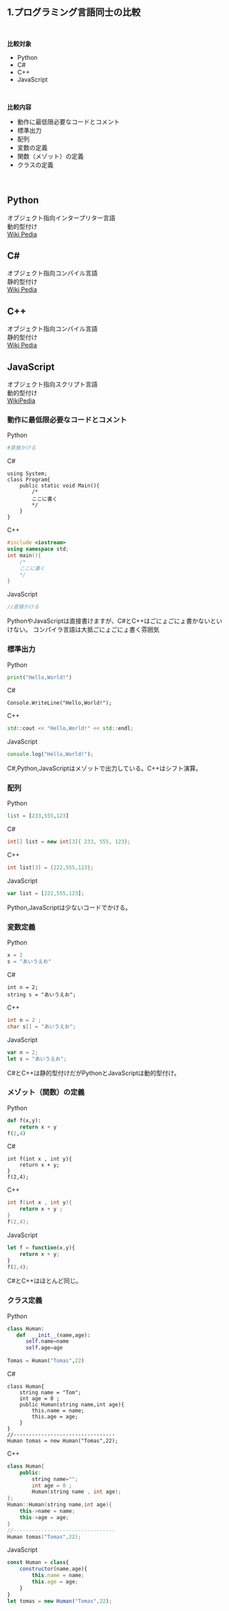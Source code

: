 ## 1.プログラミング言語同士の比較
<br>

**比較対象**
- Python
- C#
- C++
- JavaScript
<br>

**比較内容**
- 動作に最低限必要なコードとコメント
- 標準出力
- 配列
- 変数の定義
- 関数（メゾット）の定義
- クラスの定義
<br>

## Python
オブジェクト指向インタープリター言語  
動的型付け  
[Wiki Pedia](https://ja.m.wikipedia.org/wiki/Python "WikiPedia")
## C#
オブジェクト指向コンパイル言語  
静的型付け  
[Wiki Pedia](https://ja.m.wikipedia.org/wiki/C_Sharp "WikiPedia")
## C++
オブジェクト指向コンパイル言語  
静的型付け  
[Wiki Pedia](https://ja.m.wikipedia.org/wiki/C%2B%2B "WikiPedia")
## JavaScript
オブジェクト指向スクリプト言語  
動的型付け  
[WikiPedia](https://ja.m.wikipedia.org/wiki/JavaScript "WikiPedia")
### 動作に最低限必要なコードとコメント
Python
```Python
#直接かける
```
C#
```Csharp
using System;
class Program{
    public static void Main(){
        /*
        ここに書く
        */
    }
}
```
C++
```C++
#include <iostream>
using namespace std;
int main(){
    /*
    ここに書く
    */
}
```
JavaScript
```JavaScript
//直接かける
```
PythonやJavaScriptは直接書けますが、C#とC++はごにょごにょ書かないといけない。
コンパイラ言語は大抵ごにょごにょ書く雰囲気

### 標準出力
Python
``` Python
print("Hello,World!")
```
C#
```Csharp
Console.WriteLine("Hello,World!");
```
C++
```C++
std::cout << "Hello,World!" << std::endl;
```
JavaScript
```JavaScript
console.log("Hello,World!");
```
C#,Python,JavaScriptはメゾットで出力している。C++はシフト演算。

### 配列
Python
```Python
list = [233,555,123]
```
C#
```csharp
int[] list = new int[3]{ 233, 555, 123};
```
C++
```C++
int list[3] = {222,555,123};
```
JavaScript
```JavaScript
var list = [222,555,123];
```
Python,JavaScriptは少ないコードでかける。

### 変数定義
Python
```Python
x = 2
s = "あいうえお"
```
C#
```Csharp
int n = 2;
string s = "あいうえお";
```
C++
```C++
int n = 2 ;
char s[] = "あいうえお";
```
JavaScript
```JavaScript
var n = 2;  
let s = "あいうえお";
```
C#とC++は静的型付けだがPythonとJavaScriptは動的型付け。
### メゾット（関数）の定義
Python
```Python
def f(x,y):
    return x + y
f(2,4)
```
C#
```Csharp
int f(int x , int y){
    return x + y; 
}
f(2,4);
```
C++
```C++
int f(int x , int y){
    return x + y ;
}
f(2,4);
```
JavaScript
```JavaScript
let f = function(x,y){
    return x + y;
}
f(2,4);
```
C#とC++はほとんど同じ。



### クラス定義
Python
```Python
class Human:
   def  __init__(name,age):
      self.name=name
      self.age=age
      
Tomas = Human("Tomas",22)
```
C#
```Csharp
class Human{
    string name = "Tom";
    int age = 0 ;
    public Human(string name,int age){
        this.name = name;
        this.age = age;
    }
}
//---------------------------------
Human tomas = new Human("Tomas",22);
```
C++
```C++
class Human{
    public:
        string name="";
        int age = 0 ;
        Human(string name , int age);  
};
Human::Human(string name,int age){
    this->name = name;
    this->age = age;
}
//---------------------------------
Human tomas("Tomas",22);
```
JavaScript
```JavaScript
const Human = class{
    constructor(name,age){
        this.name = name;
        this.age = age;
    }
}
let tomas = new Human("Tomas",22);
```
